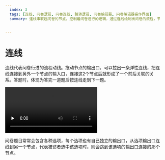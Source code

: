 ```yaml
---
  index: 3
  tags: [连线, 问卷逻辑, 问卷连线, 跳转逻辑, 问卷编辑器, 问卷编辑器操作界面]
  summary: 连线串联起问卷的节点，控制着问卷进行的逻辑，通过连线绘制出问卷的流程，节点和连线在画布展开，一目了然地展现问卷的跳转逻辑，不会再搞错了。


---
```







# 连线

连线代表问卷行进的流程动线。拖动节点的输出口，可以拉出一条弹性连线，把连线连接到另外一个节点的输入口，连接这2个节点后就形成了一个前后关联的关系。答题时，体现为答完一道题后按连线走到下一题。

<video id="video" controls="" preload="none">
    <source id="mp4" src="https://media.choiceform.com/doc-help/zh-cn/design/layout/canvas/connect.mp4" type="video/mp4">
</video>

问卷题目常常会包含各种选项，每个选项也有自己独立的输出口，从选项输出口连线到另一个节点，代表被访者选中该选项时，则会跳到该选项的输出口连接的那个节点。
